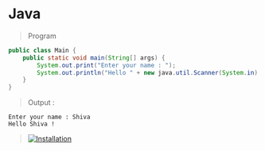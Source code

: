 # Java

> Program

```java
public class Main {
	public static void main(String[] args) {
		System.out.print("Enter your name : ");
		System.out.println("Hello " + new java.util.Scanner(System.in).next() + " !");      
	} 
}
```

> Output :
```output
Enter your name : Shiva
Hello Shiva !
```


> [![Installation](https://user-images.githubusercontent.com/59221352/131877224-d8f8e412-3a45-4f61-8f66-d7aaf9a9ea6f.png)](https://github.com/ShivaShirsath/Install-JDK-in-Ubuntu)
